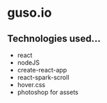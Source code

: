 # guso.io
##  Technologies used...
* react
* nodeJS
* create-react-app
* react-spark-scroll
* hover.css
* photoshop for assets

